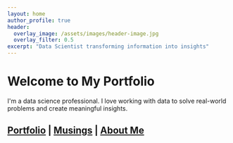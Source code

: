 ```yaml
---
layout: home
author_profile: true
header:
  overlay_image: /assets/images/header-image.jpg
  overlay_filter: 0.5
excerpt: "Data Scientist transforming information into insights"
---
```


# Welcome to My Portfolio

I'm a data science professional. I love working with data to solve real-world problems and create meaningful insights.

## [Portfolio](/projects/) | [Musings](/blog/) | [About Me](/about/)
